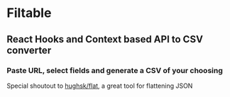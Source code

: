 # Filtable
## React Hooks and Context based API to CSV converter

### Paste URL, select fields and generate a CSV of your choosing

Special shoutout to [hughsk/flat](https://github.com/hughsk/flat), a great tool for flattening JSON
